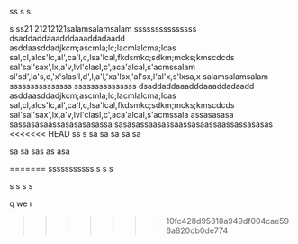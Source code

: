 ss
s
s

s
ss21
21212121salamsalamsalam
sssssssssssssss
dsaddaddaaadddaaaddadaadd
asddaasddadjkcm;ascmla;lc;lacmlalcma;lcas
sal,cl,alcs'lc,al',ca'l,c,lsa'lcal,fkdsmkc;sdkm;mcks;kmscdcds
sal'sal'sax',lx,a'v,lvl'clasl,c',aca'alcal,s'acmssalam 
sl'sd',la's,d,'x'slas'l,d',l,a'l,'xa'lsx,'al'sx,l'al'x,s'lxsa,x
salamsalamsalam
sssssssssssssss
sssssssssssssss
dsaddaddaaadddaaaddadaadd
asddaasddadjkcm;ascmla;lc;lacmlalcma;lcas
sal,cl,alcs'lc,al',ca'l,c,lsa'lcal,fkdsmkc;sdkm;mcks;kmscdcds
sal'sal'sax',lx,a'v,lvl'clasl,c',aca'alcal,s'acmssala
assasasasa
sassasasaassasasasasassa
sasasassaasassaassasaassaassassasasas
<<<<<<< HEAD
ss
s
sa
sa
sa
sa
sa

sa
sa
sas
as
asa

=======
sssssssssss
s
s
s

s
s
s
s


q
we
r
>>>>>>> 10fc428d95818a949df004cae598a820db0de774
